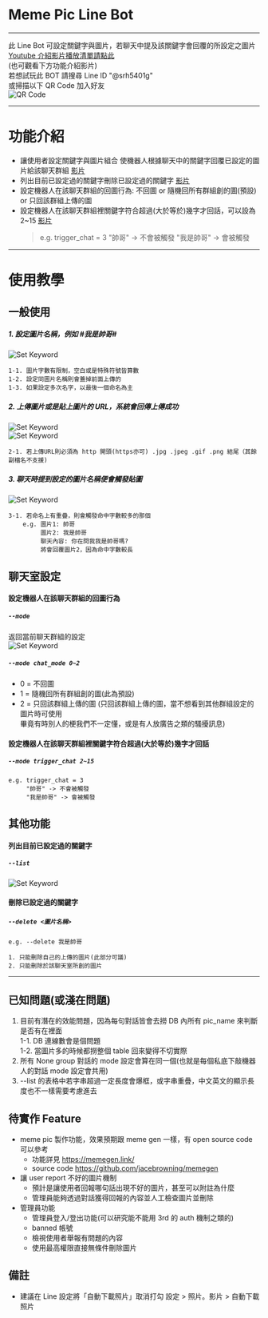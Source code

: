 # Meme Pic Line Bot
---------------------------------------
此 Line Bot 可設定關鍵字與圖片，若聊天中提及該關鍵字會回覆的所設定之圖片  
[Youtube 介紹影片播放清單請點此](https://www.youtube.com/watch?v=eaLdnCgfywE&list=PLG-U6LloaLMsfdx8MqBBefKgCFYVfavAf)  
(也可觀看下方功能介紹影片)  
若想試玩此 BOT 請搜尋 Line ID "@srh5401g"  
或掃描以下 QR Code 加入好友  
![QR Code](intro_data/QRcode.png?raw=true)

---------------------------------------
# 功能介紹
* 讓使用者設定關鍵字與圖片組合
  使機器人根據聊天中的關鍵字回覆已設定的圖片給該聊天群組 [影片](https://www.youtube.com/embed/eaLdnCgfywE)
* 列出目前已設定過的關鍵字刪除已設定過的關鍵字 [影片](https://www.youtube.com/embed/Womg857wDws)
* 設定機器人在該聊天群組的回圖行為:
  不回圖 or 隨機回所有群組創的圖(預設) or 只回該群組上傳的圖 
* 設定機器人在該聊天群組裡關鍵字符合超過(大於等於)幾字才回話，可以設為 2~15 [影片](https://www.youtube.com/embed/xT4adktk3C8)
  > e.g. trigger_chat = 3 
  > "帥哥" -> 不會被觸發 
  > "我是帥哥" -> 會被觸發

---------------------------------------

# 使用教學
## 一般使用
##### 1. 設定圖片名稱，例如 #我是帥哥#
![Set Keyword](intro_data/set_keyword.png)  

    1-1. 圖片字數有限制，空白或是特殊符號皆算數
    1-2. 設定同圖片名稱則會蓋掉前面上傳的
    1-3. 如果設定多次名字，以最後一個命名為主
##### 2. 上傳圖片或是貼上圖片的 URL，系統會回傳上傳成功
![Set Keyword](intro_data/upload_pic.png)  
![Set Keyword](intro_data/upload_pic_with_url.png)  

    2-1. 若上傳URL則必須為 http 開頭(https亦可) .jpg .jpeg .gif .png 結尾（其餘副檔名不支援)

##### 3. 聊天時提到設定的圖片名稱便會觸發貼圖
![Set Keyword](intro_data/keyword_appear_in_chat.png)  

    3-1. 若命名上有重疊，則會觸發命中字數較多的那個 
        e.g. 圖片1: 帥哥
             圖片2: 我是帥哥
             聊天內容: 你在問我我是帥哥嗎?
             將會回覆圖片2，因為命中字數較長

## 聊天室設定
#### 設定機器人在該聊天群組的回圖行為
##### `--mode`
返回當前聊天群組的設定  
![Set Keyword](intro_data/get_current_mode.png)  

##### `--mode chat_mode 0~2` 
* 0 = 不回圖
* 1 = 隨機回所有群組創的圖(此為預設)
* 2 = 只回該群組上傳的圖
(只回該群組上傳的圖，當不想看到其他群組設定的圖片時可使用  
畢竟有時別人的梗我們不一定懂，或是有人放廣告之類的騷擾訊息)  
#### 設定機器人在該聊天群組裡關鍵字符合超過(大於等於)幾字才回話
##### `--mode trigger_chat 2~15`
```
e.g. trigger_chat = 3  
     "帥哥" -> 不會被觸發  
     "我是帥哥" -> 會被觸發
```
## 其他功能
#### 列出目前已設定過的關鍵字
##### `--list` 
![Set Keyword](intro_data/pic_name_list.png)  

#### 刪除已設定過的關鍵字
##### `--delete <圖片名稱>` 
```
e.g. --delete 我是帥哥
```
    1. 只能刪除自己的上傳的圖片(此部分可議)  
    2. 只能刪除於該聊天室所創的圖片  

---------------------------------------

## 已知問題(或淺在問題)
1. 目前有潛在的效能問題，因為每句對話皆會去撈 DB 內所有 pic_name 來判斷是否有在裡面  
1-1. DB 連線數會是個問題  
1-2. 當圖片多的時候都撈整個 table 回來變得不切實際  
2. 所有 None group 對話的 mode 設定會算在同一個(也就是每個私底下敲機器人的對話 mode 設定會共用)  
3. --list 的表格中若字串超過一定長度會爆框，或字串重疊，中文英文的顯示長度也不一樣需要考慮進去

## 待實作 Feature
* meme pic 製作功能，效果預期跟 meme gen 一樣，有 open source code 可以參考
  * 功能詳見 https://memegen.link/
  * source code https://github.com/jacebrowning/memegen
* 讓 user report 不好的圖片機制
  * 預計是讓使用者回報哪句話出現不好的圖片，甚至可以附註為什麼
  * 管理員能夠透過對話獲得回報的內容並人工檢查圖片並刪除
* 管理員功能
    * 管理員登入/登出功能(可以研究能不能用 3rd 的 auth 機制之類的)
    * banned 帳號
    * 檢視使用者舉報有問題的內容
    * 使用最高權限直接無條件刪除圖片

## 備註
* 建議在 Line 設定將「自動下載照片」取消打勾
   設定 > 照片。影片 > 自動下載照片
